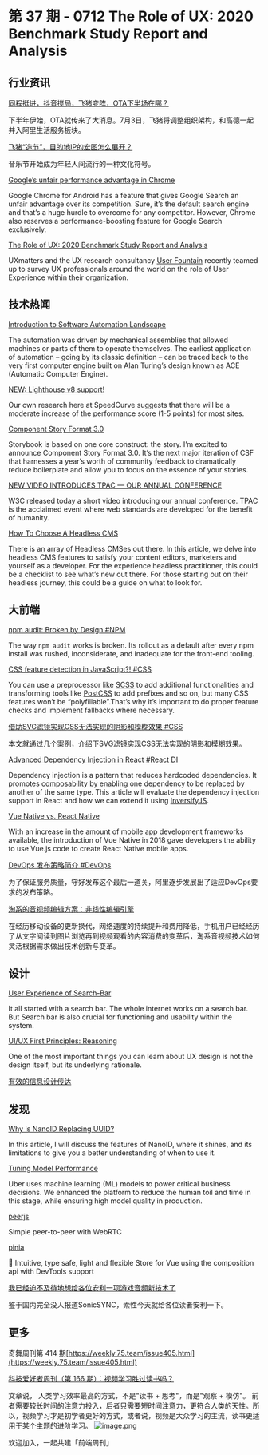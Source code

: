 # 第 37 期 - 0712 The Role of UX: 2020 Benchmark Study Report and Analysis
## 行业资讯
[同程挺进，抖音搅局，飞猪变阵，OTA下半场在哪？](https://mp.weixin.qq.com/s/qrplZSbDk3uZViFZ-wnPgQ)

下半年伊始，OTA就传来了大消息。7月3日，飞猪将调整组织架构，和高德一起并入阿里生活服务板块。

[飞猪“造节”，目的地IP的宏图怎么展开？](https://mp.weixin.qq.com/s/LtnMyHI_rveZXnHnfUA1VQ)

音乐节开始成为年轻人间流行的一种文化符号。

[Google’s unfair performance advantage in Chrome](https://www.ctrl.blog/entry/chrome-google-dse-preconnect.html)

Google Chrome for Android has a feature that gives Google Search an unfair advantage over its competition. Sure, it’s the default search engine and that’s a huge hurdle to overcome for any competitor. However, Chrome also reserves a performance-boosting feature for Google Search exclusively.

[The Role of UX: 2020 Benchmark Study Report and Analysis](https://www.uxmatters.com/mt/archives/2021/07/the-role-of-ux-2020-benchmark-study-report-and-analysis.php)

UXmatters and the UX research consultancy [User Fountain](https://www.userfountain.com/the-role-of-ux-benchmark-study) recently teamed up to survey UX professionals around the world on the role of User Experience within their organization.

## 技术热闻
[Introduction to Software Automation Landscape](https://automationedge.com/blogs/introduction-to-software-automation-landscape/)

The automation was driven by mechanical assemblies that allowed machines or parts of them to operate themselves. The earliest application of automation – going by its classic definition – can be traced back to the very first computer engine built on Alan Turing’s design known as ACE (Automatic Computer Engine).

[NEW: Lighthouse v8 support!](https://speedcurve.com/blog/new-lighthouse-v8/)

Our own research here at SpeedCurve suggests that there will be a moderate increase of the performance score (1-5 points) for most sites.

[Component Story Format 3.0](https://medium.com/storybookjs/component-story-format-3-0-49fc03362f59)

Storybook is based on one core construct: the story. I’m excited to announce Component Story Format 3.0. It’s the next major iteration of CSF that harnesses a year’s worth of community feedback to dramatically reduce boilerplate and allow you to focus on the essence of your stories.

[NEW VIDEO INTRODUCES TPAC — OUR ANNUAL CONFERENCE](https://www.w3.org/blog/news/archives/9146)

W3C released today a short video introducing our annual conference. TPAC is the acclaimed event where web standards are developed for the benefit of humanity.

[How To Choose A Headless CMS](https://www.smashingmagazine.com/2021/07/how-to-choose-a-headless-cms/)

There is an array of Headless CMSes out there. In this article, we delve into headless CMS features to satisfy your content editors, marketers and yourself as a developer. For the experience headless practitioner, this could be a checklist to see what’s new out there. For those starting out on their headless journey, this could be a guide on what to look for.

## 大前端
[npm audit: Broken by Design #NPM](https://overreacted.io/npm-audit-broken-by-design/)

The way `npm audit` works is broken. Its rollout as a default after every npm install was rushed, inconsiderate, and inadequate for the front-end tooling.

[CSS feature detection in JavaScript?! #CSS](https://areknawo.com/css-feature-detection-in-javascript/)

You can use a preprocessor like [SCSS](https://sass-lang.com/) to add additional functionalities and transforming tools like [PostCSS](https://postcss.org/) to add prefixes and so on, but many CSS features won’t be “polyfillable”.That’s why it’s important to do proper feature checks and implement fallbacks where necessary.

[借助SVG滤镜实现CSS无法实现的阴影和模糊效果 #CSS](https://www.zhangxinxu.com/wordpress/2021/07/svg-filter-shadow-css-blur/)

本文就通过几个案例，介绍下SVG滤镜实现CSS无法实现的阴影和模糊效果。

[Advanced Dependency Injection in React #React DI](https://blog.bitsrc.io/advanced-dependency-injection-in-react-af962bb94d35)

Dependency injection is a pattern that reduces hardcoded dependencies. It promotes [composability](https://en.wikipedia.org/wiki/Composability) by enabling one dependency to be replaced by another of the same type.
This article will evaluate the dependency injection support in React and how we can extend it using [InversifyJS](https://github.com/inversify/InversifyJS).

[Vue Native vs. React Native](https://blog.logrocket.com/vue-native-vs-react-native/)

With an increase in the amount of mobile app development frameworks available, the introduction of Vue Native in 2018 gave developers the ability to use Vue.js code to create React Native mobile apps.

[DevOps 发布策略简介 #DevOps](https://mp.weixin.qq.com/s/FgQgg9wANAvzNyJ4VmFmTQ)

为了保证服务质量，守好发布这个最后一道关，阿里逐步发展出了适应DevOps要求的发布策略。

[淘系的音视频编辑方案：非线性编辑引擎](https://mp.weixin.qq.com/s/fJrRdxYwfA2Oa1oUW95mYQ)

在经历移动设备的更新换代，网络速度的持续提升和费用降低，手机用户已经经历了从文字阅读到图片浏览再到视频观看的内容消费的变革后，淘系音视频技术如何灵活根据需求做出技术创新与变革。

## 设计
[User Experience of Search-Bar](https://uxplanet.org/user-experience-of-search-bar-a004656f04d2)

It all started with a search bar. The whole internet works on a search bar. But Search bar is also crucial for functioning and usability within the system.

[UI/UX First Principles: Reasoning](https://uxplanet.org/ui-ux-first-principles-reasoning-2793ba166d64)

One of the most important things you can learn about UX design is not the design itself, but its underlying rationale.

[有效的信息设计传达](https://mp.weixin.qq.com/s/w3WGK7Eaoqy7JJkfnILCqg)


## 发现
[Why is NanoID Replacing UUID?](https://blog.bitsrc.io/why-is-nanoid-replacing-uuid-1b5100e62ed2)

In this article, I will discuss the features of NanoID, where it shines, and its limitations to give you a better understanding of when to use it.

[Tuning Model Performance](https://eng.uber.com/tuning-model-performance/)

Uber uses machine learning (ML) models to power critical business decisions. We enhanced the platform to reduce the human toil and time in this stage, while ensuring high model quality in production.

[peerjs](https://github.com/peers/peerjs)

Simple peer-to-peer with WebRTC

[pinia](https://github.com/posva/pinia)

🍍 Intuitive, type safe, light and flexible Store for Vue using the composition api with DevTools support

[我已经迫不及待地想给各位安利一项游戏音频新技术了](https://mp.weixin.qq.com/s/m4yqyqP1iu1Dhn_I9gXR4w)

鉴于国内完全没人报道SonicSYNC，索性今天就给各位读者安利一下。

## 更多
奇舞周刊第 414 期[https://weekly.75.team/issue405.html](https://weekly.75.team/issue405.html)

[科技爱好者周刊（第 166 期）：视频学习胜过读书吗？](http://www.ruanyifeng.com/blog/2021/07/weekly-issue-166.html)

文章说， 人类学习效率最高的方式，不是"读书 + 思考"，而是"观察 + 模仿"。 前者需要较长时间的注意力投入，后者只需要短时间注意力，更符合人类的天性。所以，视频学习才是初学者更好的方式，或者说，视频是大众学习的主流，读书更适用于某个主题的进阶学习。
![image.png](https://cdn.nlark.com/yuque/0/2020/png/85771/1605930034828-7fc81343-651f-4a15-8465-eebe5a23cf61.png#height=31&id=C5Hpa&margin=%5Bobject%20Object%5D&name=image.png&originHeight=90&originWidth=2186&originalType=binary&ratio=1&size=14325&status=done&style=none&width=746)


欢迎加入，一起共建「前端周刊」
